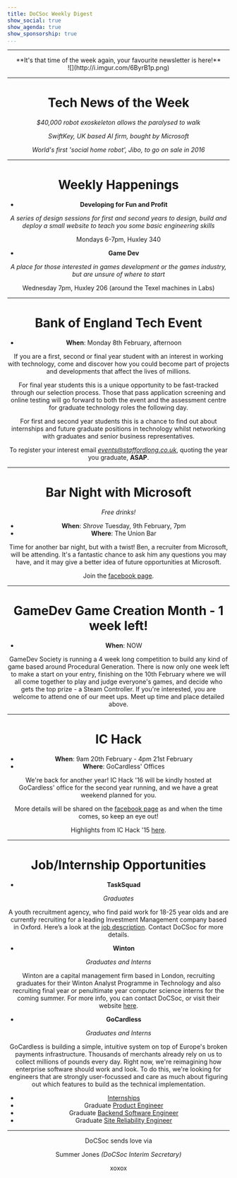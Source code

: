 ```yaml
---
title: DoCSoc Weekly Digest 
show_social: true
show_agenda: true
show_sponsorship: true
...
```


---

<center>**It's that time of the week again, your favourite newsletter is here!**</center>

<center>![](http://i.imgur.com/6ByrB1p.png)

---

# Tech News of the Week 

*$40,000 robot exoskeleton allows the paralysed to walk*

*SwiftKey, UK based AI firm, bought by Microsoft*

*World's first 'social home robot', Jibo, to go on sale in 2016*

---

# Weekly Happenings 

- **Developing for Fun and Profit**

*A series of design sessions for first and second years to design, build and deploy a small website to teach you some basic engineering skills*

Mondays 6-7pm, Huxley 340
- **Game Dev**

*A place for those interested in games development or the games industry, but are unsure of where to start*

Wednesday 7pm, Huxley 206 (around the Texel machines in Labs)

---

# Bank of England Tech Event 

- **When**: Monday 8th February, afternoon

If you are a first, second or final year student with an interest in working with technology, come and discover how you could become part of projects and developments that affect the lives of millions.

For final year students this is a unique opportunity to be fast-tracked through our selection process. Those that pass application screening and online testing will go forward to both the event and the assessment centre for graduate technology roles the following day.

For first and second year students this is a chance to find out about internships and future graduate positions in technology whilst networking with graduates and senior business representatives.

To register your interest email *events@staffordlong.co.uk*, quoting the year you graduate, **ASAP**.

---

# Bar Night with Microsoft

*Free drinks!*

- **When**: *Shrove* Tuesday, 9th February, 7pm
- **Where**: The Union Bar

Time for another bar night, but with a twist! Ben, a recruiter from Microsoft, will be attending. It's a fantastic chance to ask him any questions you may have, and it may give a better idea of future opportunities at Microsoft.

Join the [facebook page](https://www.facebook.com/events/692719284203009/).

---

# GameDev Game Creation Month - 1 week left!

- **When**: NOW

GameDev Society is running a 4 week long competition to build any kind of game based around Procedural Generation. There is now only one week left to make a start on your entry, finishing on the 10th February where we will all come together to play and judge everyone's games, and decide who gets the top prize - a Steam Controller. If you're interested, you are welcome to attend one of our meet ups. Meet up time and place detailed above. 

---

# IC Hack

- **When**: 9am 20th February - 4pm 21st February 
- **Where**: GoCardless' Offices

We're back for another year! IC Hack '16 will be kindly hosted at GoCardless' office for the second year running, and we have a great weekend planned for you.

More details will be shared on the [facebook page](https://www.facebook.com/events/929115960498338/) as and when the time comes, so keep an eye out!

Highlights from IC Hack '15 [here](https://vimeo.com/150706023).

---

# Job/Internship Opportunities

- **TaskSquad**

*Graduates*

A youth recruitment agency, who find paid work for 18-25 year olds and are currently recruiting for a leading Investment Management company based in Oxford. Here’s a look at the [job description](http://tasksquadhq.com/tasks/56684a0e5924a67698000001). Contact DoCSoc for more details. 

- **Winton**

*Graduates and Interns*

Winton are a capital management firm based in London, recruiting graduates for their Winton Analyst Programme in Technology and also recruiting final year or penultimate year computer science interns for the coming summer. For more info, you can contact DoCSoc, or visit their website [here](https://www.wintoncapital.com/careers/opportunities/). 

- **GoCardless**

*Graduates and Interns*

GoCardless is building a simple, intuitive system on top of Europe's broken payments infrastructure. Thousands of merchants already rely on us to collect millions of pounds every day. Right now, we're reimagining how enterprise software should work and look. To do this, we're looking for engineers that are strongly user-focussed and care as much about figuring out which features to build as the technical implementation. 
- [Internships](https://gocardless.com/about/jobs/engineering-internships/)
- Graduate [Product Engineer](https://gocardless.com/about/jobs/product-engineer/) 
- Graduate [Backend Software Engineer](https://gocardless.com/about/jobs/software-engineer/)
- Graduate [Site Reliability Engineer](https://gocardless.com/about/jobs/site-reliability-engineer/)

---

DoCSoc sends love via

Summer Jones *(DoCSoc Interim Secretary)*

xoxox



